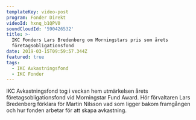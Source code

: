 ```yaml
---
templateKey: video-post
program: Fonder Direkt
videoId: hxnq_b1QPV0
soundCloudId: '590426532'
title: >-
  IKC Fonders Lars Bredenberg om Morningstars pris som årets
  företagsobligationsfond
date: 2019-03-15T09:59:57.344Z
featured: true
tags:
  - IKC Avkastningsfond
  - IKC Fonder
---
```

IKC Avkastningsfond tog i veckan hem utmärkelsen årets företagsobligationsfond vid Morningstar Fund Award. Hör förvaltaren Lars Bredenberg förklara för Martin Nilsson vad som ligger bakom framgången och hur fonden arbetar för att skapa avkastning.
